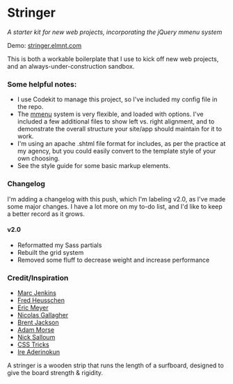 # Stringer

_A starter kit for new web projects, incorporating the jQuery mmenu system_

Demo: [stringer.elmnt.com](http://stringer.elmnt.com "stringer.elmnt.com")

This is both a workable boilerplate that I use to kick off new web projects, and an always-under-construction sandbox.

### Some helpful notes:
- I use Codekit to manage this project, so I've included my config file in the repo.
- The [mmenu](http://mmenu.frebsite.nl "mmenu") system is very flexible, and loaded with options. I've included a few additional files to show left vs. right alignment, and to demonstrate the overall structure your site/app should maintain for it to work.
- I'm using an apache .shtml file format for includes, as per the practice at my agency, but you could easily convert to the template style of your own choosing. 
- See the style guide for some basic markup elements.

### Changelog

I'm adding a changelog with this push, which I'm labeling v2.0, as I've made some major changes. I have a lot more on my to-do list, and I'd like to keep a better record as it grows.

#### v2.0
- Reformatted my Sass partials
- Rebuilt the grid system
- Removed some fluff to decrease weight and increase performance

### Credit/Inspiration

- [Marc Jenkins](https://github.com/marcjenkins "Marc Jenkins")
- [Fred Heusschen](https://github.com/FrDH "Fred Heusschen")
- [Eric Meyer](http://meyerweb.com "Eric Meyer Reset")
- [Nicolas Gallagher](https://github.com/necolas/normalize.css/ "normalize.css")
- [Brent Jackson](http://jxnblk.com "Brent Jackson")
- [Adam Morse](http://mrmrs.cc "Adam Morse")
- [Nick Salloum](http://callmenick.com/ "Nick Salloum")
- [CSS Tricks](http://css-tricks.com "CSS Tricks")
- [Ire Aderinokun](http://formhack.io "Ire Aderinokun")

A stringer is a wooden strip that runs the length of a surfboard, designed to give the board strength &amp; rigidity.

